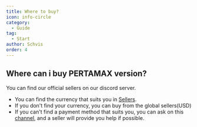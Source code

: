 ```yaml
---
title: Where to buy?
icon: info-circle
category:
  - Guide
tag:
  - Start
author: Schvis
order: 4
---
```


## Where can i buy PERTAMAX version?

You can find our official sellers on our discord server.
- You can find the currency that suits you in [Sellers](https://discord.com/channels/1069057220802781265/1204755981834129439).
- If you don't find your currency, you can buy from the global sellers(USD)
- If you can't find a payment method that suits you, you can ask on this [channel](https://discord.com/channels/1069057220802781265/1205143920577880074), and a seller will provide you help if possible.
